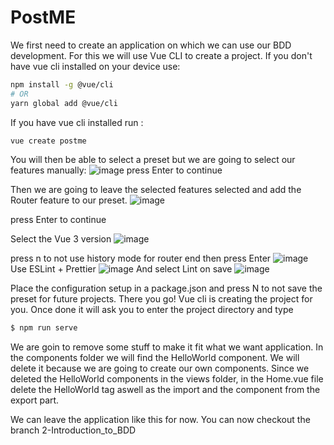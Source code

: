 # PostME
We first need to create an application on which we can use our BDD development. For this we will use Vue CLI to create a project. 
If you don't have vue cli installed on your device use:
```sh
npm install -g @vue/cli
# OR
yarn global add @vue/cli
```
If you have vue cli installed run :
```sh
vue create postme
```
You will then be able to select a preset but we are going to select our features manually:
![image](https://user-images.githubusercontent.com/47774595/115294723-3ea39000-a159-11eb-9403-096041c4abe2.png)
press Enter to continue

Then we are going to leave the selected features selected and add the Router feature to our preset.
![image](https://user-images.githubusercontent.com/47774595/115295823-78c16180-a15a-11eb-9c3c-4998748b7646.png)

press Enter to continue

Select the Vue 3 version
![image](https://user-images.githubusercontent.com/47774595/115295899-9098e580-a15a-11eb-9988-3a7b495782c0.png)

press n to not use history mode for router end then press Enter
![image](https://user-images.githubusercontent.com/47774595/115296040-bc1bd000-a15a-11eb-9b17-c05a23f7844a.png)
Use ESLint + Prettier
![image](https://user-images.githubusercontent.com/47774595/115296106-d2c22700-a15a-11eb-89bb-ee6753a03e30.png)
And select Lint on save
![image](https://user-images.githubusercontent.com/47774595/115296175-e7062400-a15a-11eb-8fa7-b163b8ccf13a.png)

Place the configuration setup in a package.json and press N to not save the preset for future projects.
There you go! Vue cli is creating the project for you.
Once done it will ask you to enter the project directory and type
```sh
$ npm run serve
```
We are goin to remove some stuff to make it fit what we want application.
In the components folder we will find the HelloWorld component. We will delete it because we are going to create our own components.
Since we deleted the HelloWorld components in the views folder, in the Home.vue file delete the HelloWorld tag aswell as the import and the component from the export part.

We can leave the application like this for now.
You can now checkout the branch 2-Introduction_to_BDD
